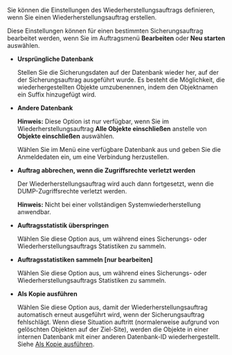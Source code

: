 Sie können die Einstellungen des Wiederherstellungsauftrags definieren, wenn Sie einen Wiederherstellungsauftrag erstellen.

Diese Einstellungen können für einen bestimmten Sicherungsauftrag bearbeitet werden, wenn Sie im Auftragsmenü **Bearbeiten** oder **Neu starten** auswählen.

-   **Ursprüngliche Datenbank**

    Stellen Sie die Sicherungsdaten auf der Datenbank wieder her, auf der der Sicherungsauftrag ausgeführt wurde. Es besteht die Möglichkeit, die wiederhergestellten Objekte umzubenennen, indem den Objektnamen ein Suffix hinzugefügt wird.

-   **Andere Datenbank**

    **Hinweis:** Diese Option ist nur verfügbar, wenn Sie im Wiederherstellungsauftrag **Alle Objekte einschließen** anstelle von **Objekte einschließen** auswählen.

    Wählen Sie im Menü eine verfügbare Datenbank aus und geben Sie die Anmeldedaten ein, um eine Verbindung herzustellen.

-   **Auftrag abbrechen, wenn die Zugriffsrechte verletzt werden**

    Der Wiederherstellungsauftrag wird auch dann fortgesetzt, wenn die DUMP-Zugriffsrechte verletzt werden.

    **Hinweis:** Nicht bei einer vollständigen Systemwiederherstellung anwendbar.

-   **Auftragsstatistik überspringen**

    Wählen Sie diese Option aus, um während eines Sicherungs- oder Wiederherstellungsauftrags Statistiken zu sammeln.

-   **Auftragsstatistiken sammeln \[nur bearbeiten\]**

    Wählen Sie diese Option aus, um während eines Sicherungs- oder Wiederherstellungsauftrags Statistiken zu sammeln.

-   **Als Kopie ausführen**

    Wählen Sie diese Option aus, damit der Wiederherstellungsauftrag automatisch erneut ausgeführt wird, wenn der Sicherungsauftrag fehlschlägt. Wenn diese Situation auftritt (normalerweise aufgrund von gelöschten Objekten auf der Ziel-Site), werden die Objekte in einer internen Datenbank mit einer anderen Datenbank-ID wiederhergestellt. Siehe [Als Kopie ausführen](csm1744735504461.md).
